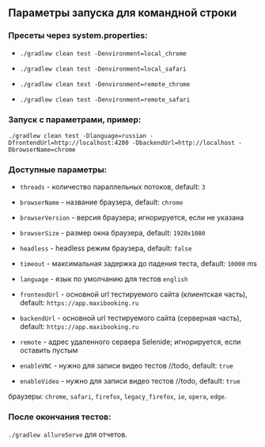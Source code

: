 ## Параметры запуска для командной строки


### Пресеты через system.properties:

* `./gradlew clean test -Denvironment=local_chrome`

* `./gradlew clean test -Denvironment=local_safari`

* `./gradlew clean test -Denvironment=remote_chrome`

* `./gradlew clean test -Denvironment=remote_safari`


### Запуск с параметрами, пример:

`./gradlew clean test -Dlanguage=russian -DfrontendUrl=http://localhost:4200 -DbackendUrl=http://localhost -DbrowserName=chrome`


### Доступные параметры: 

* `threads` - количество параллельных потоков, default: `3`

* `browserName` - название браузера, default: `chrome` 

* `browserVersion` - версия браузера; игнорируется, если не указана

* `browserSize` - размер окна браузера, default: `1920x1080`

* `headless` - headless режим браузера, default: `false`

* `timeout` - максимальная задержка до падения теста, default: `10000` ms

* `language` - язык по умолчанию для тестов `english`

* `frontendUrl` - основной url тестируемого сайта (клиентская часть), default: `https://app.maxibooking.ru`

* `backendUrl` - основной url тестируемого сайта (серверная часть), default: `https://app.maxibooking.ru`

* `remote` - адрес удаленного сервера Selenide; игнорируется, если оставить пустым

* `enableVNC` - нужно для записи видео тестов //todo, default: `true`

* `enableVideo` - нужно для записи видео тестов //todo, default: `true`

браузеры: `chrome`, `safari`, `firefox`, `legacy_firefox`, `ie`, `opera`, `edge`.


### После окончания тестов:

`./gradlew allureServe` для отчетов.